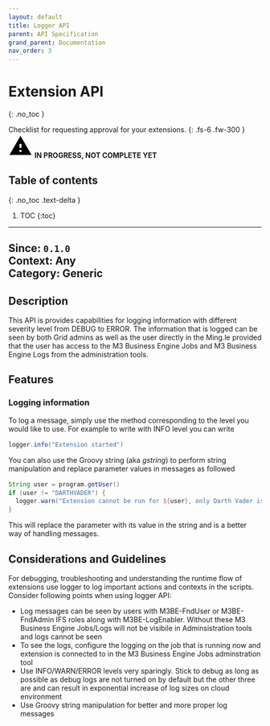 ```yaml
---
layout: default
title: Logger API
parent: API Specification
grand_parent: Documentation
nav_order: 3
---
```


# Extension API
{: .no_toc }

Checklist for requesting approval for your extensions.
{: .fs-6 .fw-300 }
![](/assets/images/warning-24px.svg) **️IN PROGRESS, NOT COMPLETE YET**

## Table of contents
{: .no_toc .text-delta }

1. TOC
{:toc}

---

**Since**: `0.1.0`  
**Context**: Any  
**Category**: Generic  
---
## Description
This API is provides capabilities for logging information with different severity level from DEBUG to ERROR. The
information that is logged can be seen by both Grid admins as well as the user directly in the Ming.le provided that the
user has access to the M3 Business Engine Jobs and M3 Business Engine Logs from the administration tools.


## Features

### Logging information
To log a message, simply use the method corresponding to the level you would like to use. For example to write with INFO
level you can write
```groovy
logger.info("Extension started")
```

You can also use the Groovy string (aka _gstring_) to perform string manipulation and replace parameter values in messages
as followed
```groovy
String user = program.getUser()
if (user != "DARTHVADER") {
  logger.warn("Extension cannot be run for ${user}, only Darth Vader is allowed!")
}
```

This will replace the parameter with its value in the string and is a better way of handling messages.

## Considerations and Guidelines
For debugging, troubleshooting and understanding the runtime flow of extensions use logger to log important
actions and contexts in the scripts. Consider following points when using logger API:

* Log messages can be seen by users with M3BE-FndUser or M3BE-FndAdmin IFS roles along with M3BE-LogEnabler. Without
    these M3 Business Engine Jobs/Logs will not be visibile in Adminsistration tools and logs cannot be seen
* To see the logs, configure the logging on the job that is running now and extension is connected to in the M3 Business
    Engine Jobs adminstration tool
* Use INFO/WARN/ERROR levels very sparingly. Stick to debug as long as possible as debug logs are not turned on by
    default but the other three are and can result in exponential increase of log sizes on cloud environment
* Use Groovy string manipulation for better and more proper log messages
